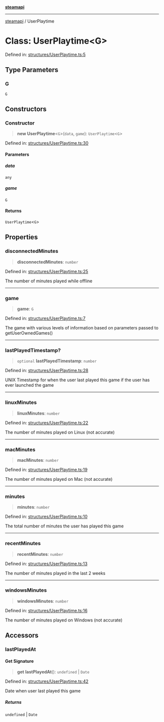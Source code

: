 [**steamapi**](../README.md)

***

[steamapi](../README.md) / UserPlaytime

# Class: UserPlaytime\<G\>

Defined in: [structures/UserPlaytime.ts:5](https://github.com/xDimGG/node-steamapi/blob/1fe06d2c5a85fee5e9f5e4f0962481cbd53a974e/src/structures/UserPlaytime.ts#L5)

## Type Parameters

### G

`G`

## Constructors

### Constructor

> **new UserPlaytime**\<`G`\>(`data`, `game`): `UserPlaytime`\<`G`\>

Defined in: [structures/UserPlaytime.ts:30](https://github.com/xDimGG/node-steamapi/blob/1fe06d2c5a85fee5e9f5e4f0962481cbd53a974e/src/structures/UserPlaytime.ts#L30)

#### Parameters

##### data

`any`

##### game

`G`

#### Returns

`UserPlaytime`\<`G`\>

## Properties

### disconnectedMinutes

> **disconnectedMinutes**: `number`

Defined in: [structures/UserPlaytime.ts:25](https://github.com/xDimGG/node-steamapi/blob/1fe06d2c5a85fee5e9f5e4f0962481cbd53a974e/src/structures/UserPlaytime.ts#L25)

The number of minutes played while offline

***

### game

> **game**: `G`

Defined in: [structures/UserPlaytime.ts:7](https://github.com/xDimGG/node-steamapi/blob/1fe06d2c5a85fee5e9f5e4f0962481cbd53a974e/src/structures/UserPlaytime.ts#L7)

The game with various levels of information based on parameters passed to getUserOwnedGames()

***

### lastPlayedTimestamp?

> `optional` **lastPlayedTimestamp**: `number`

Defined in: [structures/UserPlaytime.ts:28](https://github.com/xDimGG/node-steamapi/blob/1fe06d2c5a85fee5e9f5e4f0962481cbd53a974e/src/structures/UserPlaytime.ts#L28)

UNIX Timestamp for when the user last played this game if the user has ever launched the game

***

### linuxMinutes

> **linuxMinutes**: `number`

Defined in: [structures/UserPlaytime.ts:22](https://github.com/xDimGG/node-steamapi/blob/1fe06d2c5a85fee5e9f5e4f0962481cbd53a974e/src/structures/UserPlaytime.ts#L22)

The number of minutes played on Linux (not accurate)

***

### macMinutes

> **macMinutes**: `number`

Defined in: [structures/UserPlaytime.ts:19](https://github.com/xDimGG/node-steamapi/blob/1fe06d2c5a85fee5e9f5e4f0962481cbd53a974e/src/structures/UserPlaytime.ts#L19)

The number of minutes played on Mac (not accurate)

***

### minutes

> **minutes**: `number`

Defined in: [structures/UserPlaytime.ts:10](https://github.com/xDimGG/node-steamapi/blob/1fe06d2c5a85fee5e9f5e4f0962481cbd53a974e/src/structures/UserPlaytime.ts#L10)

The total number of minutes the user has played this game

***

### recentMinutes

> **recentMinutes**: `number`

Defined in: [structures/UserPlaytime.ts:13](https://github.com/xDimGG/node-steamapi/blob/1fe06d2c5a85fee5e9f5e4f0962481cbd53a974e/src/structures/UserPlaytime.ts#L13)

The number of minutes played in the last 2 weeks

***

### windowsMinutes

> **windowsMinutes**: `number`

Defined in: [structures/UserPlaytime.ts:16](https://github.com/xDimGG/node-steamapi/blob/1fe06d2c5a85fee5e9f5e4f0962481cbd53a974e/src/structures/UserPlaytime.ts#L16)

The number of minutes played on Windows (not accurate)

## Accessors

### lastPlayedAt

#### Get Signature

> **get** **lastPlayedAt**(): `undefined` \| `Date`

Defined in: [structures/UserPlaytime.ts:42](https://github.com/xDimGG/node-steamapi/blob/1fe06d2c5a85fee5e9f5e4f0962481cbd53a974e/src/structures/UserPlaytime.ts#L42)

Date when user last played this game

##### Returns

`undefined` \| `Date`
